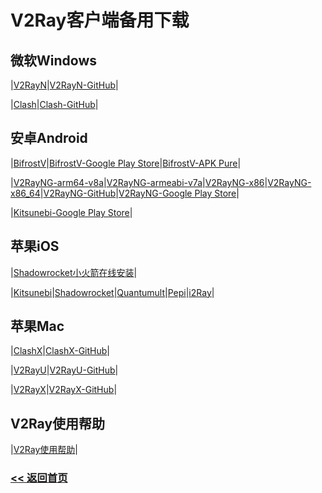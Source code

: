 # V2Ray客户端备用下载

## 微软Windows

|[V2RayN](https://github.com/V2Server/V2Ray/raw/master/v2rayN-Core.zip)|[V2RayN-GitHub](https://github.com/2dust/v2rayN/releases)|

|[Clash](https://github.com/Fndroid/clash_for_windows_pkg/releases/download/0.8.1/Clash.for.Windows.Setup.0.8.1.exe)|[Clash-GitHub](https://github.com/Fndroid/clash_for_windows_pkg/releases)|

## 安卓Android

|[BifrostV](https://github.com/V2Server/V2Ray/raw/master/bifrostv-v0.6.8.apk)|[BifrostV-Google Play Store](https://play.google.com/store/apps/details?id=com.github.dawndiy.bifrostv)|[BifrostV-APK Pure](https://apkpure.com/bifrostv/com.github.dawndiy.bifrostv)|

|[V2RayNG-arm64-v8a](https://github.com/V2Server/V2Ray/raw/master/app-arm64-v8a-release.apk)|[V2RayNG-armeabi-v7a](https://github.com/V2Server/V2Ray/raw/master/app-armeabi-v7a-release.apk)|[V2RayNG-x86](https://github.com/V2Server/V2Ray/raw/master/app-x86-release.apk)|[V2RayNG-x86_64](https://github.com/V2Server/V2Ray/raw/master/app-x86_64-release.apk)|[V2RayNG-GitHub](https://github.com/2dust/v2rayNG/releases)|[V2RayNG-Google Play Store](https://play.google.com/store/apps/details?id=com.v2ray.ang)|

|[Kitsunebi-Google Play Store](https://play.google.com/store/apps/details?id=fun.kitsunebi.kitsunebi4android&hl=en_US)|

## 苹果iOS

|[Shadowrocket小火箭在线安装](https://v2server.github.io/ios/)|

|[Kitsunebi](https://itunes.apple.com/us/app/kitsunebi-proxy-utility/id1446584073?mt=8)|[Shadowrocket](https://itunes.apple.com/us/app/shadowrocket/id932747118?mt=8)|[Quantumult](https://itunes.apple.com/us/app/quantumult/id1252015438?mt=8)|[Pepi](https://itunes.apple.com/us/app/pepi/id1283082051?mt=8)|[i2Ray](https://itunes.apple.com/us/app/i2ray/id1445270056?mt=8)|

## 苹果Mac

|[ClashX](https://github.com/V2Server/V2Ray/raw/master/ClashX.dmg)|[ClashX-GitHub](https://github.com/yichengchen/clashX/releases)|

|[V2RayU](https://github.com/V2Server/V2Ray/raw/master/V2rayU-1.4.1.dmg)|[V2RayU-GitHub](https://github.com/yanue/V2rayU/releases)|

|[V2RayX](https://github.com/V2Server/V2Ray/raw/master/V2RayX.app.zip)|[V2RayX-GitHub](https://github.com/Cenmrev/V2RayX/releases)|

## V2Ray使用帮助

|[V2Ray使用帮助](https://v2server.github.io/Help/)|

### [<< 返回首页](https://v2server.github.io/Help/)


